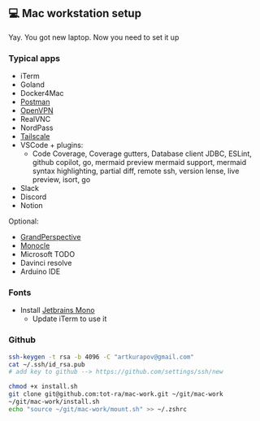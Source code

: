 ## 💻 Mac workstation setup
Yay. You got new laptop. Now you need to set it up

### Typical apps
- iTerm
- Goland
- Docker4Mac
- [Postman](https://www.postman.com/downloads/)
- [OpenVPN](https://openvpn.net/downloads/openvpn-connect-latest.dmg)
- RealVNC
- NordPass
- [Tailscale](https://tailscale.com/)
- VSCode + plugins:
  - Code Coverage, Coverage gutters, Database client JDBC, ESLint, github copilot, go, mermaid preview mermaid support, mermaid syntax highlighting, partial diff, remote ssh, version lense, live preview, isort, go
- Slack
- Discord
- Notion

Optional:
- [GrandPerspective](https://grandperspectiv.sourceforge.net/)
- [Monocle](https://monokle.io/download)
- Microsoft TODO
- Davinci resolve
- Arduino IDE

### Fonts
- Install [Jetbrains Mono](https://www.jetbrains.com/lp/mono/)
  - Update iTerm to use it

### Github 
```bash
ssh-keygen -t rsa -b 4096 -C "artkurapov@gmail.com"
cat ~/.ssh/id_rsa.pub
# add key to github --> https://github.com/settings/ssh/new
```


```bash
chmod +x install.sh
git clone git@github.com:tot-ra/mac-work.git ~/git/mac-work
~/git/mac-work/install.sh
echo "source ~/git/mac-work/mount.sh" >> ~/.zshrc
```
